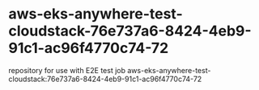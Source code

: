 # aws-eks-anywhere-test-cloudstack-76e737a6-8424-4eb9-91c1-ac96f4770c74-72
repository for use with E2E test job aws-eks-anywhere-test-cloudstack:76e737a6-8424-4eb9-91c1-ac96f4770c74-72
